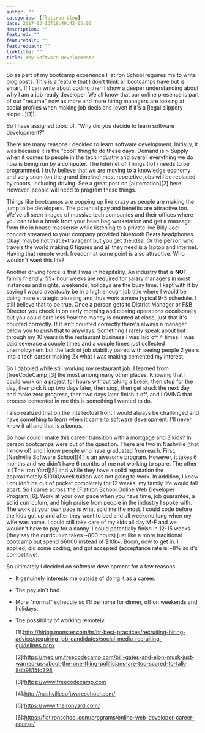 ```yaml
---
author: ""
categories: [flatiron blog]
date: 2017-03-13T19:40:42-05:00
description: ""
featured: ""
featuredalt: ""
featuredpath: ""
linktitle: ""
title: Why Software Development?
---
```


So as part of my bootcamp experience Flatiron School requires me to write blog posts. This is a feature that I don't think all bootcamps have but is smart. If I can write about coding then I show a deeper understanding about why I am a job ready developer. We all know that our online presence is part of our "resume" now as more and more hiring managers are looking at social profiles when making job decisions (even if it's a [legal slippery slope...][1]).

So I have assigned topic of, "Why did you decide to learn software development?"

There are many reasons I decided to learn software development. Initially, it was because it is the "cool" thing to do these days. Demand is > Supply when it comes to people in the tech industry and overall everything we do now is being run by a computer. The Internet of Things (IoT) needs to be programmed. I truly believe that we are moving to a knowledge economy and very soon (on the grand timeline) most repetetive jobs will be replaced by robots, including driving. See a great post on [automation][2] here. However, people will need to program these things.

Things like bootcamps are popping up like crazy as people are making the jump to be developers. The potential pay and benefits are attractive too. We've all seen images of massive tech companies and their offices where you can take a break from your bean bag workstation and get a massage from the in house masseuse while listening to a private live Billy Joel concert streamed to your company provided bluetooth Beats headphones. Okay, maybe not that extravagent but you get the idea. Or the person who travels the world making 6 figures and all they need is a laptop and internet. Having that remote work freedom at some point is also attractive. Who wouldn't want this life?

Another driving force is that I was in hospitality. An industry that is **NOT** family friendly. 55+ hour weeks are required for salary managers in most instances and nights, weekends, holidays are the busy time. I kept with it by saying I would _eventually_ be in a high enough job title where I would be doing more strategic planning and thus work a more typical 9-5 schedule. I still believe that to be true. Once a person gets to District Manager or F&B Director you check in on early morning and closing operations occaisonally but you could care less _how_ the money is counted at close, just that it's counted correctly. If it isn't counted correctly there's always a manager below you to push that to anyways. Something I rarely speak about but through my 10 years in the restaurant business I was laid off 4 times. I was paid severace a couple times and a couple times just collected unemployment but the lack of job stability paired with seeing people 2 years into a tech career making 2x what I was making cemented my interest.

So I dabbled while still working my restaurant job. I learned from [freeCodeCamp][3] the most among many other places. Knowing that I could work on a project for hours without taking a break, then stop for the day, then pick it up two days later, then stop, then get stuck the next day and make zero progress, then two days later finish it off, and LOVING that process cemented in me this is something I wanted to do.

I also realized that on the intellectual front I would always be challenged and have something to learn when it came to software development. I'll never know it all and that is a bonus.

So how could I make this career transition with a mortgage and 3 kids? In person bootcamps were out of the question. There are two in Nashville (that I know of) and I know people who have graduated from each. First, [Nashville Software School][4] is an awesome program. However, it takes 6 months and we didn't have 6 months of me not working to spare. The other is [The Iron Yard][5] and while they have a solid reputation the approximately $1000/week tuition was not going to work. In addition, I knew I couldn't be out of pocket completely for 12 weeks, my family life would fall apart. So I came across the [Flatiron School Online Web Developer Program][6]. Work at your own pace when you have time, job guarantee, a solid curriculum, and high praise from people in the industry I spoke with. The work at your own pace is what sold me the most. I could code before the kids got up and after they went to bed and all weekend long when my wife was home. I could still take care of my kids all day M-F and we wouldn't have to pay for a nanny. I could potentially finish in 12-15 weeks (they say the curriculum takes ~800 hours) just like a more traditional bootcamp but spend $6000 instead of $10k+. Boom, now to get in. I applied, did some coding, and got accepted (acceptance rate is ~8% so it's competitive).

So ultimately I decided on software development for a few reasons:

-   It genuinely interests me outside of doing it as a career.
-   The pay ain't bad.
-   More "normal" schedule so I'll be home for dinner, off on weekends and holidays.
-   The possibility of working remotely.

    [1]&#x3A;<http://hiring.monster.com/hr/hr-best-practices/recruiting-hiring-advice/acquiring-job-candidates/social-media-recruiting-guidelines.aspx>

    [2]&#x3A;<https://medium.freecodecamp.com/bill-gates-and-elon-musk-just-warned-us-about-the-one-thing-politicians-are-too-scared-to-talk-8db9815fd398>

    [3]&#x3A;<https://www.freecodecamp.com>

    [4]&#x3A;<http://nashvillesoftwareschool.com/>

    [5]&#x3A;<https://www.theironyard.com/>

    [6]&#x3A;<https://flatironschool.com/programs/online-web-developer-career-course/>
